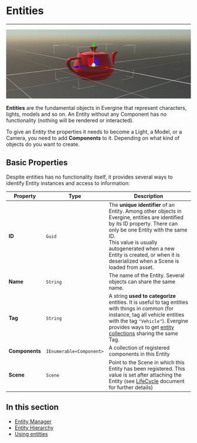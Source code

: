 # Entities

---
![Entities](images/entities.png)

**Entities** are the fundamental objects in Evergine that represent characters, lights, models and so on. 
An Entity without any Component has no functionality (nothing will be rendered or interacted).

To give an Entity the properties it needs to become a Light, a Model, or a Camera, you need to add **Components** to it. Depending on what kind of objects do you want to create.

## Basic Properties
Despite entities has no functionality itself, it provides several ways to identify Entity instances and access to information:

| Property | Type | Description |
| --- | --- | ---|
| **ID** | `Guid` | The **unique identifier** of an Entity. Among other objects in Evergine, entities are identified by its ID property. There can only be one Entity with the same ID. <br/>This value is usually autogenerated when a new Entity is created, or when it is deserialized when a Scene is loaded from asset. |
| **Name** | `String` | The name of the Entity. Several objects can share the same name. |
| **Tag** |  `String` | A string **used to categorize** entities. It is useful to tag entities with things in common (for instance, tag all vehicle entities with the tag `"Vehicle"`). Evergine provides ways to get [entity collections](entity_manager.md) sharing the same Tag. |
| **Components** | `IEnumerable<Component>` | A collection of registered components in this Entity |
| **Scene** | `Scene` | Point to the Scene in which this Entity has been registered. This value is set after attaching the Entity (see [LifeCycle](../../lifecycle_elements.md) document for further details)|

## In this section
* [Entity Manager](entity_manager.md)
* [Entity Hierarchy](entity_hierarchy.md)
* [Using entities](using_entities.md)